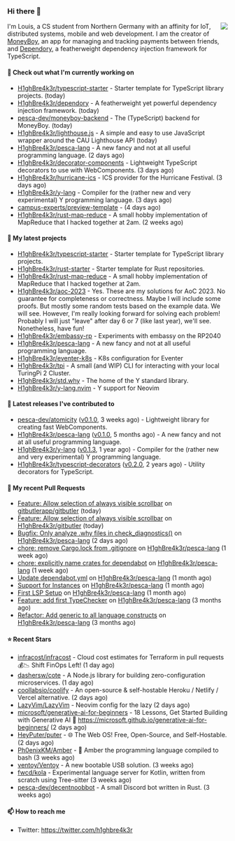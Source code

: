 ### Hi there 👋


<img align="right" src="https://github-readme-stats.vercel.app/api?username=h1ghbre4k3r">

I'm Louis, a CS student from Northern Germany with an affinity for IoT, distributed systems, mobile and web development. I am the creator of [MoneyBoy](https://github.com/pesca-dev/moneyboy-app), an app for managing and tracking payments between friends, and [Dependory](https://github.com/H1ghBre4k3r/dependory), a featherweight dependency injection framework for TypeScript.

#### 👷 Check out what I'm currently working on

- [H1ghBre4k3r/typescript-starter](https://github.com/H1ghBre4k3r/typescript-starter) - Starter template for TypeScript library projects. (today)
- [H1ghBre4k3r/dependory](https://github.com/H1ghBre4k3r/dependory) - A featherweight yet powerful dependency injection framework. (today)
- [pesca-dev/moneyboy-backend](https://github.com/pesca-dev/moneyboy-backend) - The (TypeScript) backend for MoneyBoy. (today)
- [H1ghBre4k3r/lighthouse.js](https://github.com/H1ghBre4k3r/lighthouse.js) - A simple and easy to use JavaScript wrapper around the CAU Lighthouse API (today)
- [H1ghBre4k3r/pesca-lang](https://github.com/H1ghBre4k3r/pesca-lang) - A new fancy and not at all useful programming language. (2 days ago)
- [H1ghBre4k3r/decorator-components](https://github.com/H1ghBre4k3r/decorator-components) - Lightweight TypeScript decorators to use with WebComponents. (3 days ago)
- [H1ghBre4k3r/hurricane-ics](https://github.com/H1ghBre4k3r/hurricane-ics) - ICS provider for the Hurricane Festival. (3 days ago)
- [H1ghBre4k3r/y-lang](https://github.com/H1ghBre4k3r/y-lang) - Compiler for the (rather new and very experimental) Y programming language.  (3 days ago)
- [campus-experts/preview-template](https://github.com/campus-experts/preview-template) -  (4 days ago)
- [H1ghBre4k3r/rust-map-reduce](https://github.com/H1ghBre4k3r/rust-map-reduce) - A small hobby implementation of MapReduce that I hacked together at 2am. (2 weeks ago)

#### 🌱 My latest projects

- [H1ghBre4k3r/typescript-starter](https://github.com/H1ghBre4k3r/typescript-starter) - Starter template for TypeScript library projects.
- [H1ghBre4k3r/rust-starter](https://github.com/H1ghBre4k3r/rust-starter) - Starter template for Rust repositories.
- [H1ghBre4k3r/rust-map-reduce](https://github.com/H1ghBre4k3r/rust-map-reduce) - A small hobby implementation of MapReduce that I hacked together at 2am.
- [H1ghBre4k3r/aoc-2023](https://github.com/H1ghBre4k3r/aoc-2023) - Yes. These are my solutions for AoC 2023. No guarantee for completeness or correctness. Maybe I will include some proofs. But mostly some random tests based on the example data. We will see. However, I&#39;m really looking forward for solving each problem! Probably I will just &#34;leave&#34; after day 6 or 7 (like last year), we&#39;ll see. Nonetheless, have fun!
- [H1ghBre4k3r/embassy-rp](https://github.com/H1ghBre4k3r/embassy-rp) - Experiments with embassy on the RP2040
- [H1ghBre4k3r/pesca-lang](https://github.com/H1ghBre4k3r/pesca-lang) - A new fancy and not at all useful programming language.
- [H1ghBre4k3r/eventer-k8s](https://github.com/H1ghBre4k3r/eventer-k8s) - K8s configuration for Eventer
- [H1ghBre4k3r/tpi](https://github.com/H1ghBre4k3r/tpi) - A small (and WIP) CLI for interacting with your local TuringPi 2 Cluster.
- [H1ghBre4k3r/std.why](https://github.com/H1ghBre4k3r/std.why) - The home of the Y standard library.
- [H1ghBre4k3r/y-lang.nvim](https://github.com/H1ghBre4k3r/y-lang.nvim) - Y support for Neovim

#### 🔭 Latest releases I've contributed to

- [pesca-dev/atomicity](https://github.com/pesca-dev/atomicity) ([v0.1.0](https://github.com/pesca-dev/atomicity/releases/tag/v0.1.0), 3 weeks ago) - Lightweight library for creating fast WebComponents.
- [H1ghBre4k3r/pesca-lang](https://github.com/H1ghBre4k3r/pesca-lang) ([v0.1.0](https://github.com/H1ghBre4k3r/pesca-lang/releases/tag/v0.1.0), 5 months ago) - A new fancy and not at all useful programming language.
- [H1ghBre4k3r/y-lang](https://github.com/H1ghBre4k3r/y-lang) ([v0.1.3](https://github.com/H1ghBre4k3r/y-lang/releases/tag/v0.1.3), 1 year ago) - Compiler for the (rather new and very experimental) Y programming language. 
- [H1ghBre4k3r/typescript-decorators](https://github.com/H1ghBre4k3r/typescript-decorators) ([v0.2.0](https://github.com/H1ghBre4k3r/typescript-decorators/releases/tag/v0.2.0), 2 years ago) - Utility decorators for TypeScript.

#### 🔨 My recent Pull Requests

- [Feature: Allow selection of always visible scrollbar](https://github.com/gitbutlerapp/gitbutler/pull/4083) on [gitbutlerapp/gitbutler](https://github.com/gitbutlerapp/gitbutler) (today)
- [Feature: Allow selection of always visible scrollbar](https://github.com/H1ghBre4k3r/gitbutler/pull/1) on [H1ghBre4k3r/gitbutler](https://github.com/H1ghBre4k3r/gitbutler) (today)
- [Bugfix: Only analyze .why files in check_diagnostics()](https://github.com/H1ghBre4k3r/pesca-lang/pull/50) on [H1ghBre4k3r/pesca-lang](https://github.com/H1ghBre4k3r/pesca-lang) (2 days ago)
- [chore: remove Cargo.lock from .gitignore](https://github.com/H1ghBre4k3r/pesca-lang/pull/41) on [H1ghBre4k3r/pesca-lang](https://github.com/H1ghBre4k3r/pesca-lang) (1 week ago)
- [chore: explicitly name crates for dependabot](https://github.com/H1ghBre4k3r/pesca-lang/pull/40) on [H1ghBre4k3r/pesca-lang](https://github.com/H1ghBre4k3r/pesca-lang) (1 week ago)
- [Update dependabot.yml](https://github.com/H1ghBre4k3r/pesca-lang/pull/39) on [H1ghBre4k3r/pesca-lang](https://github.com/H1ghBre4k3r/pesca-lang) (1 month ago)
- [Support for Instances](https://github.com/H1ghBre4k3r/pesca-lang/pull/38) on [H1ghBre4k3r/pesca-lang](https://github.com/H1ghBre4k3r/pesca-lang) (1 month ago)
- [First LSP Setup](https://github.com/H1ghBre4k3r/pesca-lang/pull/36) on [H1ghBre4k3r/pesca-lang](https://github.com/H1ghBre4k3r/pesca-lang) (1 month ago)
- [Feature: add first TypeChecker](https://github.com/H1ghBre4k3r/pesca-lang/pull/35) on [H1ghBre4k3r/pesca-lang](https://github.com/H1ghBre4k3r/pesca-lang) (3 months ago)
- [Refactor: Add generic to all language constructs](https://github.com/H1ghBre4k3r/pesca-lang/pull/34) on [H1ghBre4k3r/pesca-lang](https://github.com/H1ghBre4k3r/pesca-lang) (3 months ago)

#### ⭐ Recent Stars

- [infracost/infracost](https://github.com/infracost/infracost) - Cloud cost estimates for Terraform in pull requests💰📉 Shift FinOps Left! (1 day ago)
- [dashersw/cote](https://github.com/dashersw/cote) - A Node.js library for building zero-configuration microservices. (1 day ago)
- [coollabsio/coolify](https://github.com/coollabsio/coolify) - An open-source &amp; self-hostable Heroku / Netlify / Vercel alternative. (2 days ago)
- [LazyVim/LazyVim](https://github.com/LazyVim/LazyVim) - Neovim config for the lazy (2 days ago)
- [microsoft/generative-ai-for-beginners](https://github.com/microsoft/generative-ai-for-beginners) - 18 Lessons, Get Started Building with Generative AI  🔗 https://microsoft.github.io/generative-ai-for-beginners/ (2 days ago)
- [HeyPuter/puter](https://github.com/HeyPuter/puter) - 🌐 The Web OS! Free, Open-Source, and Self-Hostable. (2 days ago)
- [Ph0enixKM/Amber](https://github.com/Ph0enixKM/Amber) - 💎 Amber the programming language compiled to bash (3 weeks ago)
- [ventoy/Ventoy](https://github.com/ventoy/Ventoy) - A new bootable USB solution. (3 weeks ago)
- [fwcd/kola](https://github.com/fwcd/kola) - Experimental language server for Kotlin, written from scratch using Tree-sitter (3 weeks ago)
- [pesca-dev/decentnoobbot](https://github.com/pesca-dev/decentnoobbot) - A small Discord bot written in Rust. (3 weeks ago)

#### 📫 How to reach me

- Twitter: https://twitter.com/h1ghbre4k3r
